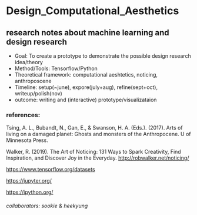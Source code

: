 # Design_Computational_Aesthetics
## research notes about machine learning and design research

- Goal: To create a prototype to demonstrate the possible design research idea/theory
- Method/Tools: Tensorflow/Python
- Theoretical framework: computational aeshtetics, noticing, anthroposcene
- Timeline: setup(~june), expore(july+aug), refine(sept+oct), writeup/polish(nov)
- outcome: writing and (interactive) prototype/visualizataion

### references:
Tsing, A. L., Bubandt, N., Gan, E., & Swanson, H. A. (Eds.). (2017). Arts of living on a damaged planet: Ghosts and monsters of the Anthropocene. U of Minnesota Press.

Walker, R. (2019). The Art of Noticing: 131 Ways to Spark Creativity, Find Inspiration, and Discover Joy in the Everyday. 
http://robwalker.net/noticing/

https://www.tensorflow.org/datasets

https://jupyter.org/

https://ipython.org/


###### collaborators: sookie & heekyung
